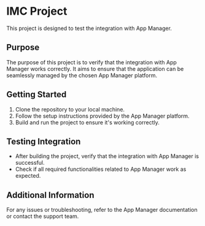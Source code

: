 # IMC Project

This project is designed to test the integration with App Manager.

## Purpose
The purpose of this project is to verify that the integration with App Manager works correctly. 
It aims to ensure that the application can be seamlessly managed by the chosen App Manager platform.

## Getting Started
1. Clone the repository to your local machine.
2. Follow the setup instructions provided by the App Manager platform.
3. Build and run the project to ensure it's working correctly.

## Testing Integration
- After building the project, verify that the integration with App Manager is successful.
- Check if all required functionalities related to App Manager work as expected.

## Additional Information
For any issues or troubleshooting, refer to the App Manager documentation or contact the support team.
